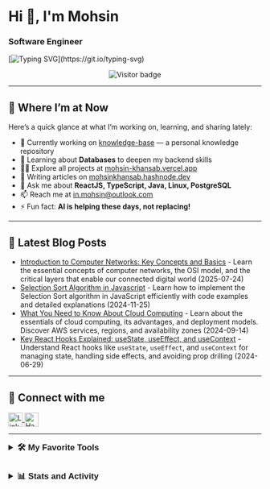# Hi 👋, I'm Mohsin  
### Software Engineer  

[![Typing SVG](https://readme-typing-svg.demolab.com?font=Poppins&duration=3000&color=58A6FF&vCenter=true&multiline=true&repeat=false&width=435&height=110&lines=Experienced+Web+Developer+with+over;1.5%2B+years+of+work+experience.;Passionate+about+Engineering+and+building;scalable+systems.)](https://git.io/typing-svg)

<p align="center">
  <img src="https://komarev.com/ghpvc/?username=mohs-in&label=👀%20Profile%20Views&color=58a6ff&style=for-the-badge" alt="Visitor badge" />
</p>

---

## 🧭 Where I’m at Now  

Here’s a quick glance at what I’m working on, learning, and sharing lately:

- 🔭 Currently working on [knowledge-base](https://github.com/mohs-in/knowledge-base) — a personal knowledge repository  
- 🌱 Learning about **Databases** to deepen my backend skills  
- 👨‍💻 Explore all projects at [mohsin-khansab.vercel.app](https://mohsin-khansab.vercel.app/)  
- 📝 Writing articles on [mohsinkhansab.hashnode.dev](https://mohsinkhansab.hashnode.dev/)  
- 💬 Ask me about **ReactJS, TypeScript, Java, Linux, PostgreSQL**  
- 📫 Reach me at [in.mohsin@outlook.com](mailto:in.mohsin@outlook.com)  
- ⚡ Fun fact: **AI is helping these days, not replacing!**

---

## 📕 Latest Blog Posts  
<!-- BLOG-POST-LIST:START -->
- [Introduction to Computer Networks: Key Concepts and Basics](https://mohsinkhansab.hashnode.dev/introduction-to-computer-networks-key-concepts-and-basics) - Learn the essential concepts of computer networks, the OSI model, and the critical layers that enable our connected digital world (2025-07-24)
- [Selection Sort Algorithm in Javascript](https://mohsinkhansab.hashnode.dev/selection-sort-algorithm-in-javascript) - Learn how to implement the Selection Sort algorithm in JavaScript efficiently with code examples and detailed explanations (2024-11-25)
- [What You Need to Know About Cloud Computing](https://mohsinkhansab.hashnode.dev/what-you-need-to-know-about-cloud-computing) - Learn about the essentials of cloud computing, its advantages, and deployment models. Discover AWS services, regions, and availability zones (2024-09-14)
- [Key React Hooks Explained: useState, useEffect, and useContext](https://mohsinkhansab.hashnode.dev/key-react-hooks-explained) - Understand React hooks like `useState`, `useEffect`, and `useContext` for managing state, handling side effects, and avoiding prop drilling (2024-06-29)
<!-- BLOG-POST-LIST:END -->

---

## 🔗 Connect with me

<p align="left">
  <a href="https://linkedin.com/in/mohsinkhansab" target="_blank">
    <img alt="LinkedIn" src="https://img.shields.io/badge/LinkedIn-0077B5?style=flat-square&logo=linkedin&logoColor=white" height="28" style="vertical-align:middle" />
  </a>
  <a href="https://hashnode.com/@mohsinkhansab" target="_blank">
    <img alt="Hashnode" src="https://img.shields.io/badge/Hashnode-2962FF?style=flat-square&logo=hashnode&logoColor=white" height="28" style="vertical-align:middle" />
  </a>
</p>

---

<details> 
  <summary style="font-family: 'Poppins', sans-serif; font-size: 1.2em; font-weight: bold; margin: 0.83em 0;">🛠️ My Favorite Tools</summary>
  
  <div style="font-family: 'Poppins', sans-serif;">

  ### 👨‍💻 Programming and Markup Languages

  <p>
      <a href="https://github.com/search?q=user%3ADenverCoder1+language%3Abash"><img alt="Bash" src="https://img.shields.io/badge/Bash-121011.svg?logo=gnu-bash&logoColor=white"></a>
      <a href="https://github.com/search?q=user%3ADenverCoder1+language%3Ac"><img alt="C" src="https://custom-icon-badges.demolab.com/badge/C-03599C.svg?logo=c-in-hexagon&logoColor=white"></a>
      <a href="https://github.com/search?q=user%3ADenverCoder1+language%3Acss"><img alt="CSS" src="https://img.shields.io/badge/CSS-1572B6.svg?logo=css3&logoColor=white"></a>
      <a href="https://github.com/search?q=user%3ADenverCoder1+language%3Ahtml"><img alt="HTML" src="https://img.shields.io/badge/HTML-E34F26.svg?logo=html5&logoColor=white"></a>
      <a href="https://github.com/search?q=user%3ADenverCoder1+language%3Ajava"><img alt="Java" src="https://custom-icon-badges.demolab.com/badge/Java-007396.svg?logo=java&logoColor=white"></a>
      <a href="https://github.com/search?q=user%3ADenverCoder1+language%3Ajavascript"><img alt="JavaScript" src="https://img.shields.io/badge/JavaScript-F7DF1E.svg?logo=javascript&logoColor=black"></a>
      <a href="https://github.com/search?q=user%3ADenverCoder1+language%3Amarkdown"><img alt="Markdown" src="https://img.shields.io/badge/Markdown-000000.svg?logo=markdown&logoColor=white"></a>
      <a href="https://github.com/search?q=user%3ADenverCoder1+language%3Ajavascript"><img alt="Node.js" src="https://img.shields.io/badge/Node.js-43853D.svg?logo=node.js&logoColor=white"></a>
      <a href="https://github.com/search?q=user%3ADenverCoder1+language%3Apython"><img alt="Python" src="https://img.shields.io/badge/Python-14354C.svg?logo=python&logoColor=white"></a>
      <a href="https://github.com/search?q=user%3ADenverCoder1+language%3Arst"><img alt="Restructured Text" src="https://img.shields.io/badge/Restructured Text-3a4148.svg?logo=readthedocs&logoColor=white"></a>
      <a href="https://github.com/search?q=user%3ADenverCoder1+language%3Ascratch"><img alt="Scratch" src="https://img.shields.io/badge/Scratch-4D97FF.svg?logo=scratch&logoColor=white"></a>
      <a href="https://github.com/search?q=user%3ADenverCoder1+language%3Asql"><img alt="SQL" src="https://custom-icon-badges.demolab.com/badge/SQL-025E8C.svg?logo=database&logoColor=white"></a>
      <a href="https://github.com/search?q=user%3ADenverCoder1+language%3Asvg"><img alt="SVG+XML" src="https://img.shields.io/badge/SVG%2BXML-e0982c.svg?logo=svg&logoColor=white"></a>
      <a href="https://github.com/search?q=user%3ADenverCoder1+language%3AtypeScript"><img alt="TypeScript" src="https://img.shields.io/badge/TypeScript-007ACC.svg?logo=typescript&logoColor=white"></a>
  </p>

  <h3>🧰 Frameworks and Libraries</h3>

  <p>
      <a href="#"><img alt="Arduino" src="https://img.shields.io/badge/-Arduino-00979D?logo=Arduino&logoColor=white"></a>
      <a href="#"><img alt="Bootstrap" src="https://img.shields.io/badge/Bootstrap-7952B3.svg?logo=bootstrap&logoColor=white"></a>
      <a href="#"><img alt="Express.js" src="https://img.shields.io/badge/Express.js-404d59.svg?logo=express&logoColor=white"></a>
      <a href="#"><img alt="GitHub Actions" src="https://img.shields.io/badge/GitHub%20Actions-2671E5.svg?logo=github%20actions&logoColor=white"></a>
      <a href="#"><img alt="JUnit" src="https://custom-icon-badges.demolab.com/badge/JUnit-25A162.svg?logo=check-circle&logoColor=white"></a>
      <a href="#"><img alt="Material Design" src="https://img.shields.io/badge/Material%20Design-0081CB.svg?logo=material-design&logoColor=white"></a>
      <a href="#"><img alt="NumPy" src="https://img.shields.io/badge/Numpy-013243.svg?logo=numpy&logoColor=white"></a>
      <a href="#"><img alt="Pandas" src="https://img.shields.io/badge/Pandas-150458.svg?logo=pandas&logoColor=white"></a>
      <a href="#"><img alt="Tailwind CSS" src="https://img.shields.io/badge/Tailwind%20CSS-%2338B2AC.svg?logo=tailwind-css&logoColor=white"></a>
      <a href="#"><img alt="Vite" src="https://img.shields.io/badge/Vite-646CFF?logo=vite&logoColor=fff"></a>
      <a href="#"><img alt="React" src="https://img.shields.io/badge/React-20232a.svg?logo=react&logoColor=%2361DAFB"></a>
      <a href="#"><img alt="Spring Boot" src="https://img.shields.io/badge/Spring%20Boot-6DB33F?logo=springboot&logoColor=fff"></a>
      <a href="#"><img alt="Redux" src="https://img.shields.io/badge/Redux-764ABC?logo=redux&logoColor=fff"></a>
      <a href="#"><img alt="React Router" src="https://img.shields.io/badge/React_Router-CA4245?logo=react-router&logoColor=white"></a>
      <a href="#"><img alt="Sass" src="https://img.shields.io/badge/Sass-C69?logo=sass&logoColor=fff"></a>
  </p>

  <h3>🗄️ Databases and Cloud Hosting</h3>

  <p>
      <a href="#"><img alt="GitHub Pages" src="https://img.shields.io/badge/GitHub%20Pages-327FC7.svg?logo=github&logoColor=white"></a>
      <a href="#"><img alt="Heroku" src="https://img.shields.io/badge/Heroku-430098.svg?logo=heroku&logoColor=white"></a>
      <a href="#"><img alt="MongoDB" src ="https://img.shields.io/badge/MongoDB-4ea94b.svg?logo=mongodb&logoColor=white"></a>
      <a href="#"><img alt="MySQL" src="https://img.shields.io/badge/MySQL-00f.svg?logo=mysql&logoColor=white"></a>
      <a href="#"><img alt="Notion" src="https://img.shields.io/badge/Notion-010101.svg?logo=notion&logoColor=white"></a>
      <a href="#"><img alt="Oracle" src ="https://img.shields.io/badge/Oracle-F00000.svg?logo=oracle&logoColor=white"></a>
      <a href="#"><img alt="PostgreSQL" src ="https://img.shields.io/badge/PostgreSQL-316192.svg?logo=postgresql&logoColor=white"></a>
      <a href="#"><img alt="Render" src="https://img.shields.io/badge/Render-00979D.svg?logo=render&logoColor=white"></a>
      <a href="#"><img alt="Repl.it" src="https://img.shields.io/badge/Repl.it-0D101E.svg?logo=Replit&logoColor=white"></a>
      <a href="#"><img alt="SQLite" src ="https://img.shields.io/badge/SQLite-07405e.svg?logo=sqlite&logoColor=white"></a>
      <a href="#"><img alt="Vercel" src="https://img.shields.io/badge/Vercel-000000.svg?logo=vercel&logoColor=white"></a>
  </p>

  <h3>💻 Software and Tools</h3>

  <p>
      <a href="#"><img alt="Linux" src="https://img.shields.io/badge/Linux-FCC624?logo=linux&logoColor=black"></a>
      <a href="#"><img alt="Vim" src="https://img.shields.io/badge/Vim-%2311AB00.svg?logo=vim&logoColor=white"></a>
      <a href="#"><img alt="Brave" src="https://img.shields.io/badge/-Brave-FB542B?logo=brave&logoColor=white"></a>
      <a href="#"><img alt="Obsidian" src="https://img.shields.io/badge/Obsidian-%23483699.svg?&logo=obsidian&logoColor=white"></a>
      <a href="#"><img alt="Discord" src="https://img.shields.io/badge/-Discord-5865F2.svg?logo=discord&logoColor=white"></a>
      <a href="#"><img alt="Hashnode" src="https://img.shields.io/badge/Hashnode-2962FF?logo=hashnode&logoColor=white"></a>
      <a href="#"><img alt="macOS" src="https://img.shields.io/badge/macOS-000000?logo=apple&logoColor=F0F0F0"></a>
      <a href="#"><img alt="Git" src="https://img.shields.io/badge/Git-F05033.svg?logo=git&logoColor=white"></a>
      <a href="#"><img alt="GitHub Desktop" src="https://img.shields.io/badge/GitHub%20Desktop-8034A9.svg?logo=github&logoColor=white"></a>
      <a href="#"><img alt="GitHub Actions" src="https://img.shields.io/badge/GitHub_Actions-2088FF?logo=github-actions&logoColor=white"></a>
      <a href="#"><img alt="Linux Mint" src="https://img.shields.io/badge/Linux%20Mint-87CF3E?logo=linuxmint&logoColor=fff"></a>
      <a href="#"><img alt="Windows" src="https://custom-icon-badges.demolab.com/badge/Windows-0078D6?logo=windows11&logoColor=white"></a>
      <a href="#"><img alt="Figma" src="https://img.shields.io/badge/Figma-F24E1E?logo=figma&logoColor=white"></a>
      <a href="#"><img alt="Notion" src="https://img.shields.io/badge/Notion-000?logo=notion&logoColor=fff"></a>
      <a href="#"><img alt="iTerm2" src="https://img.shields.io/badge/iTerm2-000000?logo=iterm2&logoColor=fff"></a>
      <a href="#"><img alt="Slack" src="https://img.shields.io/badge/Slack-4A154B?logo=slack&logoColor=fff"></a>
      <a href="#"><img alt="Jira" src="https://img.shields.io/badge/Jira-0052CC?logo=jira&logoColor=fff"></a>
      <a href="#"><img alt="Ubuntu" src="https://img.shields.io/badge/Ubuntu-E95420?logo=ubuntu&logoColor=white"></a>
      <a href="#"><img alt="Postman" src="https://img.shields.io/badge/Postman-FF6C37?logo=postman&logoColor=white"></a>
      <a href="#"><img alt="Stack Overflow" src="https://img.shields.io/badge/-Stack%20Overflow-FE7A16?logo=stack-overflow&logoColor=white"></a>
      <a href="#"><img alt="Visual Studio Code" src="https://img.shields.io/badge/Visual%20Studio%20Code-0078d7.svg?logo=visual-studio-code&logoColor=white"></a>
  </p>
  </div>
</details>

<details> 
  <summary style="font-family: 'Poppins', sans-serif; font-size: 1.2em; font-weight: bold; margin: 0.83em 0;">📊 Stats and Activity</summary>

  <div style="font-family: 'Poppins', sans-serif;">
  <h3>🔥 Streak Stats</h3>
  
  <img src="https://github-readme-streak-stats.herokuapp.com/?user=mohs-in&theme=radical&hide_border=false" alt="GitHub Streak Stats" /><br/>

  <h3>💻 GitHub Profile Stats</h3>
  
  <img src="https://github-readme-stats.vercel.app/api/top-langs/?username=mohs-in&theme=radical&hide_border=false&include_all_commits=false&count_private=false&layout=compact" alt="Top Languages" />
  </div>
</details>
